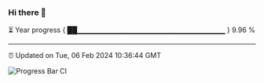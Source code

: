 ### Hi there 👋

⏳ Year progress { ██▁▁▁▁▁▁▁▁▁▁▁▁▁▁▁▁▁▁▁▁▁▁▁▁▁▁▁▁ } 9.96 %

---

⏰ Updated on Tue, 06 Feb 2024 10:36:44 GMT

![Progress Bar CI](https://github.com/IshwaranRudhara/GIT-ACTION/workflows/Progress%20Bar%20CI/badge.svg)
